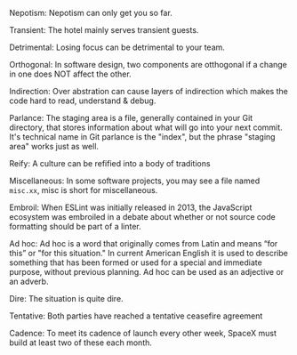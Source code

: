 Nepotism: Nepotism can only get you so far.

Transient: The hotel mainly serves transient guests.

Detrimental: Losing focus can be detrimental to your team.

Orthogonal: In software design, two components are otthogonal if a change in one does NOT affect the other.

Indirection: Over abstration can cause layers of indirection which makes the code hard to read, understand & debug.

Parlance: The staging area is a file, generally contained in your Git directory, that stores information about what will go into your next commit. It's technical name in Git parlance is the "index", but the phrase "staging area" works just as well.

Reify: A culture can be refified into a body of traditions

Miscellaneous: In some software projects, you may see a file named `misc.xx`, misc is short for miscellaneous.

Embroil: When ESLint was initially released in 2013, the JavaScript ecosystem was embroiled in a debate about whether or not source code formatting should be part of a linter.

Ad hoc: Ad hoc is a word that originally comes from Latin and means “for this” or "for this situation." In current American English it is used to describe something that has been formed or used for a special and immediate purpose, without previous planning. Ad hoc can be used as an adjective or an adverb.

Dire: The situation is quite dire.

Tentative: Both parties have reached a tentative ceasefire agreement

Cadence: To meet its cadence of launch every other week, SpaceX must build at least two of these each month.
